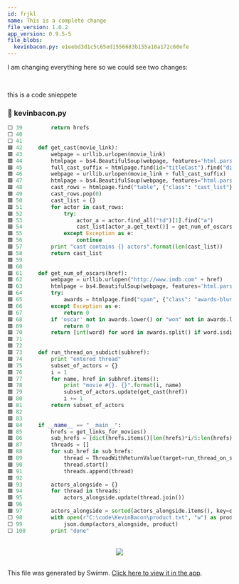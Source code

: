 ```yaml
---
id: frjkl
name: This is a complete change
file_version: 1.0.2
app_version: 0.9.5-5
file_blobs:
  kevinbacon.py: e1eebd3d1c5c65ed1556683b155a10a172c60efe
---
```


I am changing everything here so we could see two changes:




<br/>

this is a code snieppete
<!-- NOTE-swimm-snippet: the lines below link your snippet to Swimm -->
### 📄 kevinbacon.py
```python
⬜ 39         return hrefs
⬜ 40     
⬜ 41     
🟩 42     def get_cast(movie_link):
🟩 43         webpage = urllib.urlopen(movie_link)
🟩 44         htmlpage = bs4.BeautifulSoup(webpage, features='html.parser')
🟩 45         full_cast_suffix = htmlpage.find(id="titleCast").find("div", {"class": "see-more"}).find("a").get("href")
🟩 46         webpage = urllib.urlopen(movie_link + full_cast_suffix)
🟩 47         htmlpage = bs4.BeautifulSoup(webpage, features="html.parser")
🟩 48         cast_rows = htmlpage.find("table", {"class": "cast_list"}).find_all("tr")
🟩 49         cast_rows.pop(0)
🟩 50         cast_list = {}
🟩 51         for actor in cast_rows:
🟩 52             try:
🟩 53                 actor_a = actor.find_all("td")[1].find("a")
🟩 54                 cast_list[actor_a.get_text()] = get_num_of_oscars(actor_a.get("href"))
🟩 55             except Exception as e:
🟩 56                 continue
🟩 57         print "cast contains {} actors".format(len(cast_list))
🟩 58         return cast_list
🟩 59     
🟩 60     
🟩 61     def get_num_of_oscars(href):
🟩 62         webpage = urllib.urlopen("http://www.imdb.com" + href)
🟩 63         htmlpage = bs4.BeautifulSoup(webpage, features='html.parser')
🟩 64         try:
🟩 65             awards = htmlpage.find("span", {"class": "awards-blurb"}).text
🟩 66         except Exception as e:
🟩 67             return 0
🟩 68         if 'oscar' not in awards.lower() or "won" not in awards.lower():
🟩 69             return 0
🟩 70         return [int(word) for word in awards.split() if word.isdigit()][0]
🟩 71     
🟩 72     
🟩 73     def run_thread_on_subdict(subhref):
🟩 74         print "entered thread"
🟩 75         subset_of_actors = {}
🟩 76         i = 1
🟩 77         for name, href in subhref.items():
🟩 78             print "movie #{}. {}".format(i, name)
🟩 79             subset_of_actors.update(get_cast(href))
🟩 80             i += 1
🟩 81         return subset_of_actors
🟩 82     
🟩 83     
🟩 84     if __name__ == "__main__":
🟩 85         hrefs = get_links_for_movies()
🟩 86         sub_hrefs = [dict(hrefs.items()[len(hrefs)*i/5:len(hrefs)*(i+1)/5]) for i in xrange(5)]
🟩 87         threads = []
🟩 88         for sub_href in sub_hrefs:
🟩 89             thread = ThreadWithReturnValue(target=run_thread_on_subdict, args=[sub_href])
🟩 90             thread.start()
🟩 91             threads.append(thread)
🟩 92     
🟩 93         actors_alongside = {}
🟩 94         for thread in threads:
🟩 95             actors_alongside.update(thread.join())
🟩 96     
🟩 97         actors_alongside = sorted(actors_alongside.items(), key=operator.itemgetter(1))
⬜ 98         with open(r"C:\code\KevinBacon\product.txt", "w") as product:
⬜ 99             json.dump(actors_alongside, product)
⬜ 100        print "done"
```

<br/>

<div align="center"><img src="https://media3.giphy.com/media/l378zogZeRvh42RIQ/giphy.gif?cid=d56c4a8beatwlid8og8sko1cugudgivcv8924i138hfosme3&rid=giphy.gif&ct=g" style="width:'50%'"/></div>

<br/>

This file was generated by Swimm. [Click here to view it in the app](http://localhost:5000/repos/Z2l0aHViJTNBJTNBVG9tSGFua3MlM0ElM0Fqam9vbm4x/docs/frjkl).
